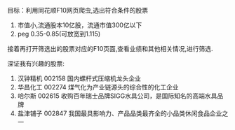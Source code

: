 
目标：利用同花顺F10网页爬虫,选出符合条件的股票
1. 市值小,流通股本10亿股，流通市值300亿以下
2. peg 0.35-0.85(可放宽到1.115)

接着再打开筛选出的股票对应的F10页面,查看业绩和其他相关情况,进行筛选.

深证我有兴趣的股票:
1. 汉钟精机	002158	国内螺杆式压缩机龙头企业
2. 华昌化工	002274	煤气化为产业链源头的综合性的化工企业
3. 哈尔斯	002615	收购百年瑞士品牌SIGG水具公司，是国际知名的高端水具品牌
4. 盐津铺子	002847	我国最具影响力、产品品类最齐全的小品类休闲食品企业之一


